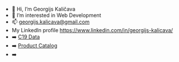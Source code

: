 - 👋 Hi, I’m Georgijs Kaličava
- 👀 I’m interested in Web Development
- 📫 georgijs.kalicava@gmail.com
- My LinkedIn profile https://www.linkedin.com/in/georgijs-kalicava/
- :arrow_right: <a href="https://github.com/Georgkali/Covid19-Data">C19 Data</a>
- :arrow_right: <a href="https://github.com/Georgkali/Product-Catalog">Product Catalog</a>
- :arrow_right:
<!---
Georgkali/Georgkali is a ✨ special ✨ repository because its `README.md` (this file) appears on your GitHub profile.
You can click the Preview link to take a look at your changes.
--->
